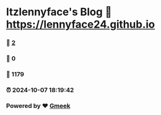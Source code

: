 # Itzlennyface's Blog :link: https://lennyface24.github.io 
### :page_facing_up: [2](https://lennyface24.github.io/tag.html) 
### :speech_balloon: 0 
### :hibiscus: 1179 
### :alarm_clock: 2024-10-07 18:19:42 
### Powered by :heart: [Gmeek](https://github.com/Meekdai/Gmeek)
